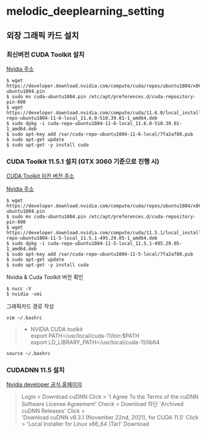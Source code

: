 # melodic_deeplearning_setting

## 외장 그래픽 카드 설치

### 최신버전 CUDA Toolkit 설치

[Nvidia 주소](https://developer.nvidia.com/cuda-downloads?target_os=Linux&target_arch=x86_64&Distribution=Ubuntu&target_version=18.04&target_type=deb_local)

```
$ wget https://developer.download.nvidia.com/compute/cuda/repos/ubuntu1804/x86_64/cuda-ubuntu1804.pin
$ sudo mv cuda-ubuntu1804.pin /etc/apt/preferences.d/cuda-repository-pin-600
$ wget https://developer.download.nvidia.com/compute/cuda/11.6.0/local_installers/cuda-repo-ubuntu1804-11-6-local_11.6.0-510.39.01-1_amd64.deb
$ sudo dpkg -i cuda-repo-ubuntu1804-11-6-local_11.6.0-510.39.01-1_amd64.deb
$ sudo apt-key add /var/cuda-repo-ubuntu1804-11-6-local/7fa2af80.pub
$ sudo apt-get update
$ sudo apt-get -y install cuda
```

### CUDA Toolkit 11.5.1 설치 (GTX 3060 기준으로 진행 시)
[CUDA Toolkit 이전 버전 주소](https://developer.nvidia.com/cuda-toolkit-archive)

[Nvidia 주소](https://developer.nvidia.com/cuda-11-5-1-download-archive?target_os=Linux&target_arch=x86_64&Distribution=Ubuntu&target_version=18.04&target_type=deb_local)

```
$ wget https://developer.download.nvidia.com/compute/cuda/repos/ubuntu1804/x86_64/cuda-ubuntu1804.pin
$ sudo mv cuda-ubuntu1804.pin /etc/apt/preferences.d/cuda-repository-pin-600
$ wget https://developer.download.nvidia.com/compute/cuda/11.5.1/local_installers/cuda-repo-ubuntu1804-11-5-local_11.5.1-495.29.05-1_amd64.deb
$ sudo dpkg -i cuda-repo-ubuntu1804-11-5-local_11.5.1-495.29.05-1_amd64.deb
$ sudo apt-key add /var/cuda-repo-ubuntu1804-11-5-local/7fa2af80.pub
$ sudo apt-get update
$ sudo apt-get -y install cuda
```
Nvidia & Cuda Toolkit 버전 확인
```
$ nvcc -V
$ nvidia -smi
```
그래픽카드 경로 작성
```
vim ~/.bashrc
```
>* NVIDIA CUDA toolkit   
> export PATH=/usr/local/cuda-11/bin:$PATH   
> export LD_LIBRARY_PATH=/usr/local/cuda-11/lib64
```
source ~/.bashrc
```
### CUDADNN 11.5 설치

[Nvidia developer 공식 홈페이지](https://developer.nvidia.com/cudnn)
> Login > Download cuDNN Click > 'I Agree To the Terms of the cuDNN Software License Agreement' Check > Download 하단 'Archived cuDNN Releases' Click >   
> 'Download cuDNN v8.3.1 (November 22nd, 2021), for CUDA 11.5' Click > 'Local Installer for Linux x86_64 (Tar)' Download
